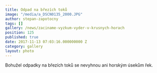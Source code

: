 ```yaml
---
title: Odpad na březích toků
image: "/media/a_DSCN0135_2000.JPG"
author: stepan-zapotocny
tags: []
gallery: /news/zaciname-vyzkum-vyder-v-krusnych-horach
position: 125
published: true
date: 2017-11-13 07:03:16.000000000 Z
category: gallery
layout: photo
---
```

Bohužel odpadky na březích toků se nevyhnou ani horským úsekům řek.
